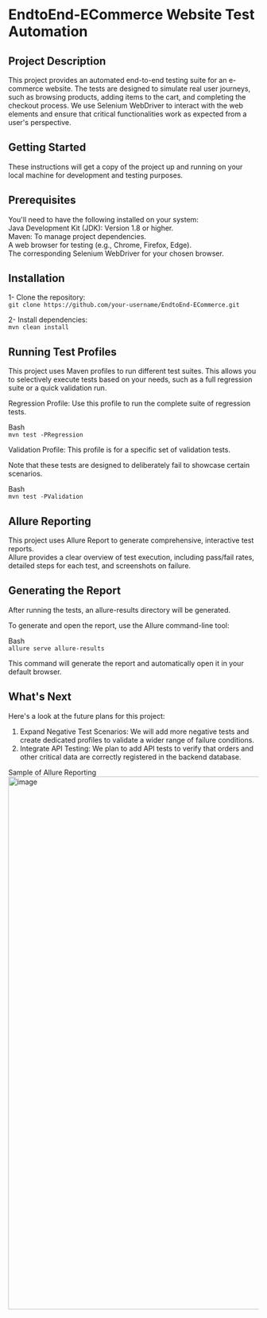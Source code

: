 # EndtoEnd-ECommerce Website Test Automation

## Project Description  
This project provides an automated end-to-end testing suite for an e-commerce website. The tests are designed to simulate real user journeys, such as browsing products, adding items to the cart, and completing the checkout process. We use Selenium WebDriver to interact with the web elements and ensure that critical functionalities work as expected from a user's perspective.  

## Getting Started  
These instructions will get a copy of the project up and running on your local machine for development and testing purposes.

## Prerequisites  
You'll need to have the following installed on your system:  
Java Development Kit (JDK): Version 1.8 or higher.  
Maven: To manage project dependencies.  
A web browser for testing (e.g., Chrome, Firefox, Edge).  
The corresponding Selenium WebDriver for your chosen browser.  

## Installation  
1- Clone the repository:  
    ```git clone https://github.com/your-username/EndtoEnd-ECommerce.git```

2- Install dependencies:  
    ```mvn clean install```

    
## Running Test Profiles
This project uses Maven profiles to run different test suites. This allows you to selectively execute tests based on your needs, such as a full regression suite or a quick validation run.

Regression Profile: Use this profile to run the complete suite of regression tests.

Bash  
    ```mvn test -PRegression```

Validation Profile: This profile is for a specific set of validation tests.

Note that these tests are designed to deliberately fail to showcase certain scenarios.

Bash  
   ```mvn test -PValidation```    

##  Allure Reporting  
This project uses Allure Report to generate comprehensive, interactive test reports.  
Allure provides a clear overview of test execution, including pass/fail rates, detailed steps for each test, and screenshots on failure.

##  Generating the Report  
After running the tests, an allure-results directory will be generated.

To generate and open the report, use the Allure command-line tool:

Bash  
 ```allure serve allure-results```

This command will generate the report and automatically open it in your default browser.

##  What's Next
Here's a look at the future plans for this project:  
1. Expand Negative Test Scenarios: We will add more negative tests and create dedicated profiles to validate a wider range of failure conditions.  
2. Integrate API Testing: We plan to add API tests to verify that orders and other critical data are correctly registered in the backend database.  

Sample of Allure Reporting  
<img width="2530" height="1070" alt="image" src="https://github.com/user-attachments/assets/544de91e-d82e-47e2-946e-438080398a25" />
